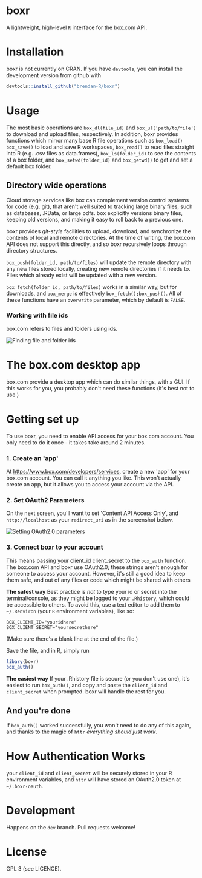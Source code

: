 # boxr

A lightweight, high-level `R` interface for the box.com API.

# Installation
boxr is not currently on CRAN. If you have `devtools`, you can install the development version from github with

```R
devtools::install_github("brendan-R/boxr")
```

# Usage
The most basic operations are `box_dl(file_id)` and `box_ul('path/to/file')` to download and upload files, respectively. In addition, boxr provides functions which mirror many base R file operations such as `box_load()` `box_save()` to load and save R workspaces, `box_read()` to read files straight into R (e.g. .csv files as data.frames), `box_ls(folder_id)` to see the contents of a box folder, and `box_setwd(folder_id)` and `box_getwd()` to get and set a default box folder.


## Directory wide operations
Cloud storage services like box can complement version control systems for code (e.g. git), that aren't well suited to tracking large binary files, such as databases, .RData, or large pdfs. box explicitly versions binary files, keeping old versions, and making it easy to roll back to a previous one.

boxr provides *git-style* facilities to upload, download, and synchronize the contents of local and remote directories. At the time of writing, the box.com API does not support this directly, and so boxr recursively loops through directory structures.

`box_push(folder_id, path/to/files)` will update the remote directory with any new files stored locally, creating new remote directories if it needs to. Files which already exist will be updated with a new version.

`box_fetch(folder_id, path/to/files)` works in a similar way, but for downloads, and `box_merge` is effectively `box_fetch();box_push()`. All of these functions have an `overwrite` parameter, which by default is `FALSE`.


### Working with file ids
box.com refers to files and folders using ids.

![Finding file and folder ids](http://www.brendanrocks.com/file_url.png)

# The box.com desktop app
box.com provide a desktop app which can do similar things, with a GUI. If this works for you, you probably don't need these functions (it's best not to use )


# Getting set up
To use boxr, you need to enable API access for your box.com account. You only need to do it once - it takes take around 2 minutes.

### 1. Create an 'app'
At https://www.box.com/developers/services, create a new 'app' for your box.com account. You can call it anything you like. This won't actually create an app, but it allows you to access your account via the API.

### 2. Set OAuth2 Parameters
On the next screen, you'll want to set 'Content API Access Only', and `http://localhost` as your `redirect_uri` as in the screenshot below.

![Setting OAuth2.0 parameters](http://www.brendanrocks.com/screenshot.png)

### 3. Connect boxr to your account
This means passing your client_id client_secret to the `box_auth` function. The box.com API and boxr use OAuth2.0; these strings aren't enough for someone to access your account. However, it's still a good idea to keep them safe, and out of any files or code which might be shared with others

**The safest way**
Best practice is *not* to type your id or secret into the terminal/console, as they might be logged to your `.Rhistory`, which could be accessible to others. To avoid this, use a text editor to add them to `~/.Renviron` (your `R` environment variables), like so:

```
BOX_CLIENT_ID="youridhere"
BOX_CLIENT_SECRET="yoursecrethere"
```

(Make sure there's a blank line at the end of the file.)

Save the file, and in R, simply run

```R
libary(boxr)
box_auth()
```

**The easiest way**
If your .Rhistory file is secure (or you don't use one), it's easiest to run `box_auth()`, and copy and paste the `client_id` and `client_secret` when prompted. boxr will handle the rest for you.

## And you're done
If `box_auth()` worked successfully, you won't need to do any of this again, and thanks to the magic of `httr` *everything should just work*.

# How Authentication Works

your `client_id` and `client_secret` will be securely stored in your R environment variables, and `httr` will have stored an OAuth2.0 token at `~/.boxr-oauth`.



# Development
Happens on the `dev` branch. Pull requests welcome!

# License
GPL 3 (see LICENCE).